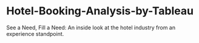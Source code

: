 # Hotel-Booking-Analysis-by-Tableau
See a Need, Fill a Need:  An inside look at the hotel industry from an experience standpoint.
